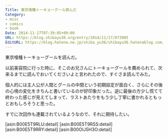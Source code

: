 ```yaml
---
Title: 東京喰種トーキョーグール読んだ
Category:
- misc
- comics
- book
Date: 2014-11-17T07:39:05+09:00
URL: https://blog.shibayu36.org/entry/2014/11/17/073905
EditURL: https://blog.hatena.ne.jp/shiba_yu36/shibayu36.hatenablog.com/atom/entry/8454420450074074443
---
```


東京喰種トーキョーグールを読んだ。

以前美容院に行った時に、そこのお兄さんにトーキョーグールを薦められて、次来るまでに読んでおいてくださいよと言われたので、すぐさま読んでみた。

個人的には主人公が人間とグールの中間という初期設定が面白く、さらにその後の心境の変化をきちんと書いているのが好印象だった。逆に最後の方少し慌てて終わった感じが見えてしまって、ラストあたりをもう少し丁寧に書かれるともっとおもしろそうと思った。

すでに次回作も連載されているようなので、それに期待したい。

[asin:B00E5T9RLU:detail]
[asin:B00E5T9RSS:detail]
[asin:B00E5T9RRY:detail]
[asin:B00OIJ5H3O:detail]
